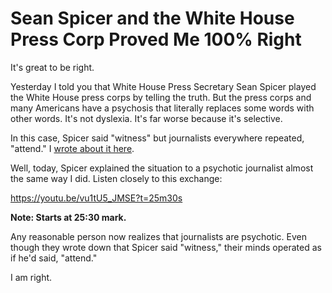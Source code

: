 # Sean Spicer and the White House Press Corp Proved Me 100% Right

It's great to be right.

Yesterday I told you that White House Press Secretary Sean Spicer played the White House press corps by telling the truth. But the press corps and many Americans have a psychosis that literally replaces some words with other words. It's not dyslexia. It's far worse because it's selective.

In this case, Spicer said "witness" but journalists everywhere repeated, "attend." I [wrote about it here](http://hennessysview.com/2017/01/23/how-to-spot-journalisms-psychosis/).

Well, today, Spicer explained the situation to a psychotic journalist almost the same way I did. Listen closely to this exchange:

https://youtu.be/vu1tU5_JMSE?t=25m30s

**Note: Starts at 25:30 mark.**

Any reasonable person now realizes that journalists are psychotic. Even though they wrote down that Spicer said "witness," their minds operated as if he'd said, "attend."

I am right.